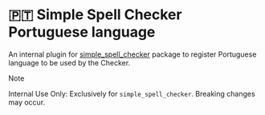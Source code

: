 # 🇵🇹 Simple Spell Checker Portuguese language 
An internal plugin for [simple_spell_checker](https://github.com/CatHood0/simple_spell_checker) package to register Portuguese language to be used by the Checker.

> [!NOTE]
>
> Internal Use Only: Exclusively for `simple_spell_checker`. Breaking changes may occur.
